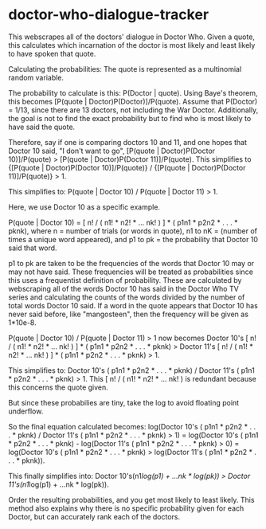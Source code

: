 # doctor-who-dialogue-tracker

This webscrapes all of the doctors' dialogue in Doctor Who. Given a quote, this calculates which incarnation of the doctor is most likely and least likely to have spoken that quote. 

Calculating the probabilities:
The quote is represented as a multinomial random variable. 

The probability to calculate is this: P(Doctor | quote). Using Baye's theorem, this becomes [P(quote | Doctor)P(Doctor)]/P(quote). Assume that P(Doctor)  = 1/13, since there are 13 doctors, not including the War Doctor. Additionally, the goal is not to find the exact probability but to find who is most likely to have said the quote. 

Therefore, say if one is comparing doctors 10 and 11, and one hopes that Doctor 10 said, "I don't want to go", [P(quote | Doctor)P(Doctor 10)]/P(quote) > [P(quote | Doctor)P(Doctor 11)]/P(quote). This simplifies to {[P(quote | Doctor)P(Doctor 10)]/P(quote)} / {[P(quote | Doctor)P(Doctor 11)]/P(quote)} > 1.

This simplifies to: P(quote | Doctor 10) / P(quote | Doctor 11) > 1. 

Here, we use Doctor 10 as a specific example. 

P(quote | Doctor 10) = [ n! / ( n1! * n2! * ... nk! ) ] * ( p1n1 * p2n2 * . . . * pknk), where n  = number of trials (or words in quote), n1 to nK = (number of times a unique word appeared), and p1 to pk = the probability that Doctor 10 said that word. 

p1 to pk are taken to be the frequencies of the words that Doctor 10 may or may not have said. These frequencies will be treated as probabilities since this uses a frequentist definition of probability. These are calculated by webscraping all of the words Doctor 10 has said in the Doctor Who TV series and calculating the counts of the words divided by the number of total words Doctor 10 said. If a word in the quote appears that Doctor 10 has never said before, like "mangosteen", then the frequency will be given as 1*10e-8. 

P(quote | Doctor 10) / P(quote | Doctor 11) > 1 now becomes Doctor 10's [ n! / ( n1! * n2! * ... nk! ) ] * ( p1n1 * p2n2 * . . . * pknk) > Doctor 11's [ n! / ( n1! * n2! * ... nk! ) ] * ( p1n1 * p2n2 * . . . * pknk) > 1. 

This simplifies to: Doctor 10's ( p1n1 * p2n2 * . . . * pknk) / Doctor 11's ( p1n1 * p2n2 * . . . * pknk) > 1. This [ n! / ( n1! * n2! * ... nk! ) is redundant because this concerns the quote given.

But since these probabilies are tiny, take the log to avoid floating point underflow. 

So the final equation calculated becomes: log(Doctor 10's ( p1n1 * p2n2 * . . . * pknk) / Doctor 11's ( p1n1 * p2n2 * . . . * pknk) > 1) = log(Doctor 10's ( p1n1 * p2n2 * . . . * pknk) - log(Doctor 11's ( p1n1 * p2n2 * . . . * pknk) > 0) = log(Doctor 10's ( p1n1 * p2n2 * . . . * pknk) > log(Doctor 11's ( p1n1 * p2n2 * . . . * pknk)).

This finally simplifies into: Doctor 10's(n1*log(p1) + ...nk * log(pk)) > Doctor 11's(n1*log(p1) + ...nk * log(pk)).

Order the resulting probabilities, and you get most likely to least likely. This method also explains why there is no specific probability given for each Doctor, but can accurately rank each of the doctors. 
